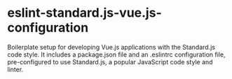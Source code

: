 # eslint-standard.js-vue.js-configuration
Boilerplate setup for developing Vue.js applications with the Standard.js code style. It includes a package.json file and an .eslintrc configuration file, pre-configured to use Standard.js, a popular JavaScript code style and linter.
